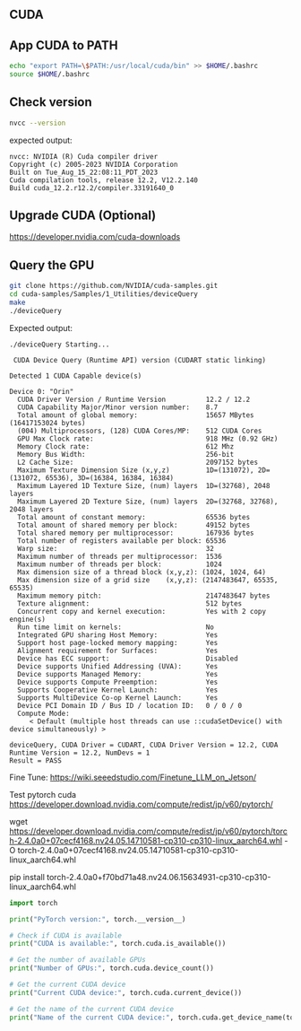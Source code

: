 ## CUDA

## App CUDA to PATH
```bash
echo "export PATH=\$PATH:/usr/local/cuda/bin" >> $HOME/.bashrc
source $HOME/.bashrc
```

## Check version
```bash
nvcc --version
```
expected output:
```
nvcc: NVIDIA (R) Cuda compiler driver
Copyright (c) 2005-2023 NVIDIA Corporation
Built on Tue_Aug_15_22:08:11_PDT_2023
Cuda compilation tools, release 12.2, V12.2.140
Build cuda_12.2.r12.2/compiler.33191640_0
```

## Upgrade CUDA (Optional)
https://developer.nvidia.com/cuda-downloads


## Query the GPU
```bash
git clone https://github.com/NVIDIA/cuda-samples.git
cd cuda-samples/Samples/1_Utilities/deviceQuery
make
./deviceQuery
```
Expected output:
```
./deviceQuery Starting...

 CUDA Device Query (Runtime API) version (CUDART static linking)

Detected 1 CUDA Capable device(s)

Device 0: "Orin"
  CUDA Driver Version / Runtime Version          12.2 / 12.2
  CUDA Capability Major/Minor version number:    8.7
  Total amount of global memory:                 15657 MBytes (16417153024 bytes)
  (004) Multiprocessors, (128) CUDA Cores/MP:    512 CUDA Cores
  GPU Max Clock rate:                            918 MHz (0.92 GHz)
  Memory Clock rate:                             612 Mhz
  Memory Bus Width:                              256-bit
  L2 Cache Size:                                 2097152 bytes
  Maximum Texture Dimension Size (x,y,z)         1D=(131072), 2D=(131072, 65536), 3D=(16384, 16384, 16384)
  Maximum Layered 1D Texture Size, (num) layers  1D=(32768), 2048 layers
  Maximum Layered 2D Texture Size, (num) layers  2D=(32768, 32768), 2048 layers
  Total amount of constant memory:               65536 bytes
  Total amount of shared memory per block:       49152 bytes
  Total shared memory per multiprocessor:        167936 bytes
  Total number of registers available per block: 65536
  Warp size:                                     32
  Maximum number of threads per multiprocessor:  1536
  Maximum number of threads per block:           1024
  Max dimension size of a thread block (x,y,z): (1024, 1024, 64)
  Max dimension size of a grid size    (x,y,z): (2147483647, 65535, 65535)
  Maximum memory pitch:                          2147483647 bytes
  Texture alignment:                             512 bytes
  Concurrent copy and kernel execution:          Yes with 2 copy engine(s)
  Run time limit on kernels:                     No
  Integrated GPU sharing Host Memory:            Yes
  Support host page-locked memory mapping:       Yes
  Alignment requirement for Surfaces:            Yes
  Device has ECC support:                        Disabled
  Device supports Unified Addressing (UVA):      Yes
  Device supports Managed Memory:                Yes
  Device supports Compute Preemption:            Yes
  Supports Cooperative Kernel Launch:            Yes
  Supports MultiDevice Co-op Kernel Launch:      Yes
  Device PCI Domain ID / Bus ID / location ID:   0 / 0 / 0
  Compute Mode:
     < Default (multiple host threads can use ::cudaSetDevice() with device simultaneously) >

deviceQuery, CUDA Driver = CUDART, CUDA Driver Version = 12.2, CUDA Runtime Version = 12.2, NumDevs = 1
Result = PASS
```

Fine Tune:
https://wiki.seeedstudio.com/Finetune_LLM_on_Jetson/

Test pytorch cuda
https://developer.download.nvidia.com/compute/redist/jp/v60/pytorch/

wget https://developer.download.nvidia.com/compute/redist/jp/v60/pytorch/torch-2.4.0a0+07cecf4168.nv24.05.14710581-cp310-cp310-linux_aarch64.whl -O torch-2.4.0a0+07cecf4168.nv24.05.14710581-cp310-cp310-linux_aarch64.whl

pip install torch-2.4.0a0+f70bd71a48.nv24.06.15634931-cp310-cp310-linux_aarch64.whl

```python
import torch

print("PyTorch version:", torch.__version__)

# Check if CUDA is available
print("CUDA is available:", torch.cuda.is_available())

# Get the number of available GPUs
print("Number of GPUs:", torch.cuda.device_count())

# Get the current CUDA device
print("Current CUDA device:", torch.cuda.current_device())

# Get the name of the current CUDA device
print("Name of the current CUDA device:", torch.cuda.get_device_name(torch.cuda.current_device()))

```